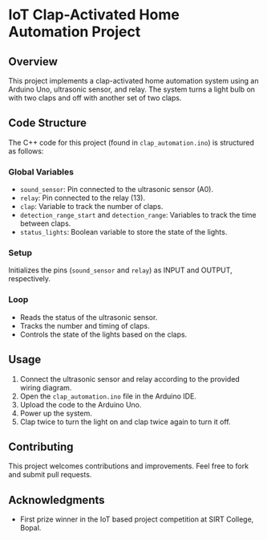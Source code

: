 # IoT Clap-Activated Home Automation Project

## Overview

This project implements a clap-activated home automation system using an Arduino Uno, ultrasonic sensor, and relay. The system turns a light bulb on with two claps and off with another set of two claps.

## Code Structure

The C++ code for this project (found in `clap_automation.ino`) is structured as follows:

### Global Variables

- `sound_sensor`: Pin connected to the ultrasonic sensor (A0).
- `relay`: Pin connected to the relay (13).
- `clap`: Variable to track the number of claps.
- `detection_range_start` and `detection_range`: Variables to track the time between claps.
- `status_lights`: Boolean variable to store the state of the lights.

### Setup

Initializes the pins (`sound_sensor` and `relay`) as INPUT and OUTPUT, respectively.

### Loop

- Reads the status of the ultrasonic sensor.
- Tracks the number and timing of claps.
- Controls the state of the lights based on the claps.

## Usage

1. Connect the ultrasonic sensor and relay according to the provided wiring diagram.
2. Open the `clap_automation.ino` file in the Arduino IDE.
3. Upload the code to the Arduino Uno.
4. Power up the system.
5. Clap twice to turn the light on and clap twice again to turn it off.


## Contributing

This project welcomes contributions and improvements. Feel free to fork and submit pull requests.


## Acknowledgments

- First prize winner in the IoT based project competition at SIRT College, Bopal.
